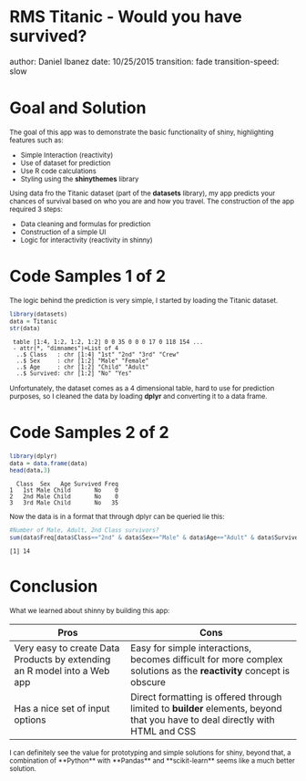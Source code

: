 RMS Titanic - Would you have survived?
========================================================
author: Daniel Ibanez
date: 10/25/2015
transition: fade
transition-speed: slow



Goal and Solution
========================================================
<small>
The goal of this app was to demonstrate the basic functionality 
of shiny, highlighting features such as:

- Simple Interaction (reactivity)
- Use of dataset for prediction
- Use R code calculations
- Styling using the **shinythemes** library

Using data fro the Titanic dataset (part of the **datasets** library), 
my app predicts your chances of survival based on who you are and how you travel.
The construction of the app required 3 steps:

- Data cleaning and formulas for prediction
- Construction of a simple UI
- Logic for interactivity (reactivity in shinny)
</small>

Code Samples 1 of 2
========================================================
<small>
The logic behind the prediction is very simple, I started by loading the Titanic dataset.

```r
library(datasets)
data = Titanic
str(data)
```

```
 table [1:4, 1:2, 1:2, 1:2] 0 0 35 0 0 0 17 0 118 154 ...
 - attr(*, "dimnames")=List of 4
  ..$ Class   : chr [1:4] "1st" "2nd" "3rd" "Crew"
  ..$ Sex     : chr [1:2] "Male" "Female"
  ..$ Age     : chr [1:2] "Child" "Adult"
  ..$ Survived: chr [1:2] "No" "Yes"
```
Unfortunately, the dataset comes as a 4 dimensional table, hard to use for prediction purposes, 
so I cleaned the data by loading **dplyr** and converting it to a data frame.
</small>


Code Samples 2 of 2
========================================================
<small>

```r
library(dplyr)
data = data.frame(data)
head(data,3)
```

```
  Class  Sex   Age Survived Freq
1   1st Male Child       No    0
2   2nd Male Child       No    0
3   3rd Male Child       No   35
```
Now the data is in a format that through dplyr can be queried lie this:

```r
#Number of Male, Adult, 2nd Class survivors?
sum(data$Freq[data$Class=="2nd" & data$Sex=="Male" & data$Age=="Adult" & data$Survived=="Yes"])
```

```
[1] 14
```

</small>

Conclusion
========================================================
<small>
What we learned about shinny by building this app:
</small>


Pros | Cons
--- | ---
Very easy to create Data Products by extending an R model into a Web app | Easy for simple interactions, becomes difficult for more complex solutions as the **reactivity** concept is obscure
Has a nice set of input options | Direct formatting is offered through limited to **builder** elements, beyond that you have to deal directly with HTML and CSS

<small>
I can definitely see the value for prototyping and simple solutions for shiny, beyond that, a combination of **Python** with **Pandas** and **scikit-learn** seems like a much better solution.
</small>




